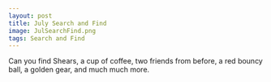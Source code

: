 ```yaml
---
layout: post
title: July Search and Find
image: JulSearchFind.png
tags: Search and Find
---
```

Can you find Shears, a cup of coffee, two friends from before, a red bouncy ball, a golden gear, and much much more.
